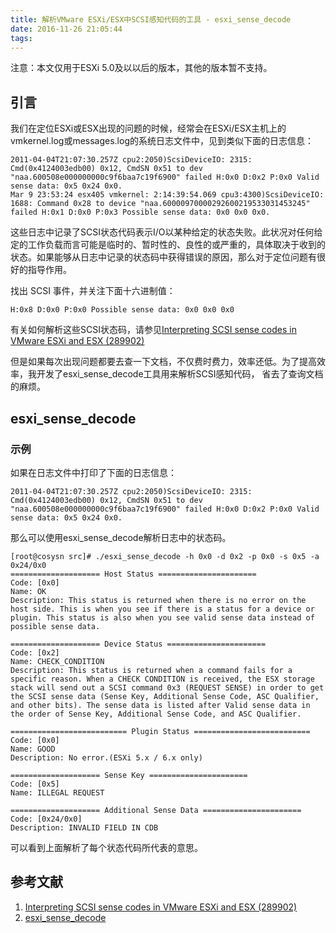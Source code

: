 ```yaml
---
title: 解析VMware ESXi/ESX中SCSI感知代码的工具 - esxi_sense_decode
date: 2016-11-26 21:05:44
tags:
---
```

注意：本文仅用于ESXi 5.0及以以后的版本，其他的版本暂不支持。
<!-- more -->
## 引言
我们在定位ESXi或ESX出现的问题的时候，经常会在ESXi/ESX主机上的vmkernel.log或messages.log的系统日志文件中，见到类似下面的日志信息：
```
2011-04-04T21:07:30.257Z cpu2:2050)ScsiDeviceIO: 2315: Cmd(0x4124003edb00) 0x12, CmdSN 0x51 to dev "naa.600508e000000000c9f6baa7c19f6900" failed H:0x0 D:0x2 P:0x0 Valid sense data: 0x5 0x24 0x0. 
Mar 9 23:53:24 esx405 vmkernel: 2:14:39:54.069 cpu3:4300)ScsiDeviceIO: 1688: Command 0x28 to device "naa.60000970000292600219533031453245" failed H:0x1 D:0x0 P:0x3 Possible sense data: 0x0 0x0 0x0.
```
这些日志中记录了SCSI状态代码表示I/O以某种给定的状态失败。此状况对任何给定的工作负载而言可能是临时的、暂时性的、良性的或严重的，具体取决于收到的状态。如果能够从日志中记录的状态码中获得错误的原因，那么对于定位问题有很好的指导作用。

找出 SCSI 事件，并关注下面十六进制值：
```
H:0x8 D:0x0 P:0x0 Possible sense data: 0x0 0x0 0x0
```
有关如何解析这些SCSI状态码，请参见[Interpreting SCSI sense codes in VMware ESXi and ESX (289902)](https://kb.vmware.com/selfservice/microsites/search.do?language=en_US&cmd=displayKC&externalId=289902) 

但是如果每次出现问题都要去查一下文档，不仅费时费力，效率还低。为了提高效率，我开发了esxi_sense_decode工具用来解析SCSI感知代码， 省去了查询文档的麻烦。


## esxi_sense_decode

### 示例
如果在日志文件中打印了下面的日志信息：
```
2011-04-04T21:07:30.257Z cpu2:2050)ScsiDeviceIO: 2315: Cmd(0x4124003edb00) 0x12, CmdSN 0x51 to dev "naa.600508e000000000c9f6baa7c19f6900" failed H:0x0 D:0x2 P:0x0 Valid sense data: 0x5 0x24 0x0. 
```
那么可以使用esxi_sense_decode解析日志中的状态码。
```
[root@cosysn src]# ./esxi_sense_decode -h 0x0 -d 0x2 -p 0x0 -s 0x5 -a 0x24/0x0
==================== Host Status ======================
Code: [0x0]
Name: OK
Description: This status is returned when there is no error on the host side. This is when you see if there is a status for a device or plugin. This status is also when you see valid sense data instead of possible sense data.

==================== Device Status ======================
Code: [0x2]
Name: CHECK_CONDITION
Description: This status is returned when a command fails for a specific reason. When a CHECK CONDITION is received, the ESX storage stack will send out a SCSI command 0x3 (REQUEST SENSE) in order to get the SCSI sense data (Sense Key, Additional Sense Code, ASC Qualifier, and other bits). The sense data is listed after Valid sense data in the order of Sense Key, Additional Sense Code, and ASC Qualifier.

========================== Plugin Status ==========================
Code: [0x0]
Name: GOOD
Description: No error.(ESXi 5.x / 6.x only)

==================== Sense Key ======================
Code: [0x5]
Name: ILLEGAL REQUEST

==================== Additional Sense Data ======================
Code: [0x24/0x0]
Description: INVALID FIELD IN CDB
```
可以看到上面解析了每个状态代码所代表的意思。

## 参考文献
1. [Interpreting SCSI sense codes in VMware ESXi and ESX (289902)](https://kb.vmware.com/selfservice/microsites/search.do?language=en_US&cmd=displayKC&externalId=289902)
2. [esxi_sense_decode](https://github.com/cosysn/esxi_sense_decode)
